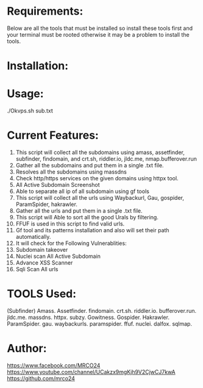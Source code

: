 # Requirements:
Below are all the tools that must be installed so install these tools first and your terminal must be rooted otherwise it may be a problem to install the tools.

# Installation:

# Usage:
./Okvps.sh sub.txt

# Current Features:
1) This script will collect all the subdomains using amass, assetfinder, subfinder, findomain, and crt.sh, riddler.io, jldc.me, nmap.bufferover.run
2) Gather all the subdomains and put them in a single .txt file.
3) Resolves all the subdomains using massdns
4) Check http/https services on the given domains using httpx tool.
5) All Active Subdomain Screenshot
6) Able to separate all ip of all subdomain using gf tools
7) This script will collect all the urls using Waybackurl, Gau, gospider, ParamSpider, hakrawler.
8) Gather all the urls and put them in a single .txt file.
9) This script will  Able to sort all the good Urals by filtering.
10) FFUF is used in this script to find valid urls.
11) Gf tool and its patterns installation and also will set their path automatically.
12) It will check for the Following Vulnerablities:
13) Subdomain takeover
14) Nuclei scan All Active Subdomain
15) Advance XSS Scanner
16) Sqli Scan All urls 


# TOOLS Used:
(Subfinder)
Amass.
Assetfinder.
findomain.
crt.sh.
riddler.io.
bufferover.run.
jldc.me.
massdns.
httpx.
subzy.
Gowitness.
Gospider.
Hakrawler.
ParamSpider.
gau.
waybackurls.
paramspider.
ffuf.
nuclei.
dalfox.
sqlmap.

# Author:
 https://www.facebook.com/MRCO24
 https://www.youtube.com/channel/UCakzx9mgKjh9V2CjwCJ7kwA
 https://github.com/mrco24
